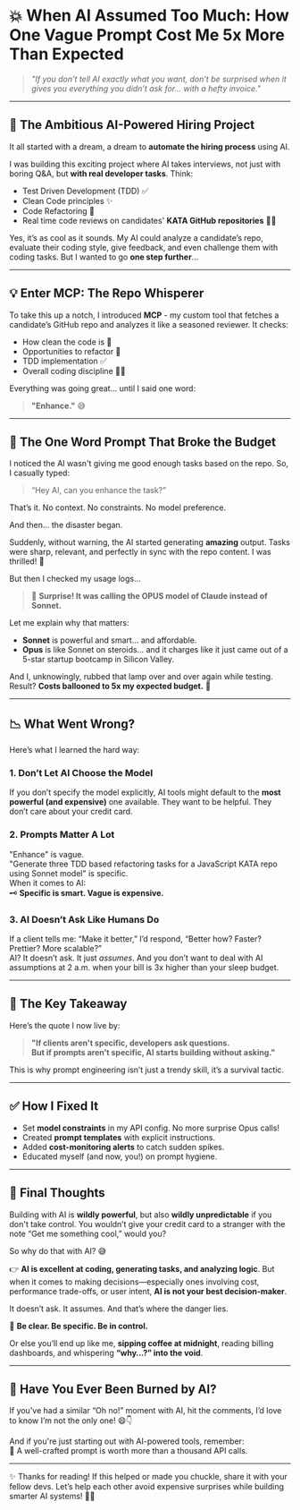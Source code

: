 # 💥 When AI Assumed Too Much: How One Vague Prompt Cost Me 5x More Than Expected

> *"If you don’t tell AI exactly what you want, don’t be surprised when it gives you *everything* you didn’t ask for... with a hefty invoice."*

---

## 🚀 The Ambitious AI-Powered Hiring Project

It all started with a dream, a dream to **automate the hiring process** using AI.

I was building this exciting project where AI takes interviews, not just with boring Q&A, but **with real developer tasks**. Think:

- Test Driven Development (TDD) ✅  
- Clean Code principles ✨  
- Code Refactoring 🔄  
- Real time code reviews on candidates' **KATA GitHub repositories** 🧑‍💻  

Yes, it’s as cool as it sounds. My AI could analyze a candidate’s repo, evaluate their coding style, give feedback, and even challenge them with coding tasks. But I wanted to go **one step further**...

---

## 💡 Enter MCP: The Repo Whisperer

To take this up a notch, I introduced **MCP** - my custom tool that fetches a candidate’s GitHub repo and analyzes it like a seasoned reviewer. It checks:

- How clean the code is 🧼  
- Opportunities to refactor 🧠  
- TDD implementation ✅  
- Overall coding discipline 🕵️‍♂️  

Everything was going great... until I said one word:

> **"Enhance."** 😅

---

## 🤯 The One Word Prompt That Broke the Budget

I noticed the AI wasn't giving me good enough tasks based on the repo. So, I casually typed:

> “Hey AI, can you enhance the task?”

That’s it. No context. No constraints. No model preference.

And then… the disaster began.

Suddenly, without warning, the AI started generating **amazing** output. Tasks were sharp, relevant, and perfectly in sync with the repo content. I was thrilled! 🎉

But then I checked my usage logs...

> 💸 **Surprise! It was calling the OPUS model of Claude instead of Sonnet.**

Let me explain why that matters:

- **Sonnet** is powerful and smart… and affordable.  
- **Opus** is like Sonnet on steroids… and it charges like it just came out of a 5-star startup bootcamp in Silicon Valley.

And I, unknowingly, rubbed that lamp over and over again while testing.  
Result? **Costs ballooned to 5x my expected budget.** 🧨

---

## 📉 What Went Wrong?

Here’s what I learned the hard way:

### 1. **Don’t Let AI Choose the Model**
If you don’t specify the model explicitly, AI tools might default to the **most powerful (and expensive)** one available. They want to be helpful. They don’t care about your credit card.

### 2. **Prompts Matter A Lot**
"Enhance" is vague.  
"Generate three TDD based refactoring tasks for a JavaScript KATA repo using Sonnet model" is specific.  
When it comes to AI:  
🗝️ **Specific is smart. Vague is expensive.**

### 3. **AI Doesn’t Ask Like Humans Do**
If a client tells me: “Make it better,” I’d respond, “Better how? Faster? Prettier? More scalable?”  
AI? It doesn’t ask. It just *assumes*. And you don’t want to deal with AI assumptions at 2 a.m. when your bill is 3x higher than your sleep budget.

---

## 🧠 The Key Takeaway

Here’s the quote I now live by:

> **"If clients aren't specific, developers ask questions.  
But if prompts aren’t specific, AI starts building without asking."**

This is why prompt engineering isn’t just a trendy skill, it’s a survival tactic.

---

## ✅ How I Fixed It

- Set **model constraints** in my API config. No more surprise Opus calls!
- Created **prompt templates** with explicit instructions.
- Added **cost-monitoring alerts** to catch sudden spikes.
- Educated myself (and now, you!) on prompt hygiene.

---

## 📝 Final Thoughts

Building with AI is **wildly powerful**, but also **wildly unpredictable** if you don't take control. You wouldn’t give your credit card to a stranger with the note “Get me something cool,” would you?

So why do that with AI? 😅

👉 **AI is excellent at coding, generating tasks, and analyzing logic**. But when it comes to making decisions—especially ones involving cost, performance trade-offs, or user intent, **AI is not your best decision-maker**.

It doesn’t ask. It assumes. And that’s where the danger lies.

🎯 **Be clear. Be specific. Be in control.**

Or else you’ll end up like me, **sipping coffee at midnight**, reading billing dashboards, and whispering **“why…?” into the void**.

---

## 💬 Have You Ever Been Burned by AI?

If you've had a similar “Oh no!” moment with AI, hit the comments, I’d love to know I’m not the only one! 😄👇

And if you're just starting out with AI-powered tools, remember:  
🧠 A well-crafted prompt is worth more than a thousand API calls.

---

✨ Thanks for reading! If this helped or made you chuckle, share it with your fellow devs. Let’s help each other avoid expensive surprises while building smarter AI systems! 💸🤖
